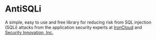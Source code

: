 AntiSQLi
========

A simple, easy to use and free library for reducing risk from SQL injection (SQLi) attacks from the application security experts at <a href="http://www.goironcloud.com">IronCloud</a> and <a href="http://www.securityinnovation.com">Security Innovation, Inc.</a>
